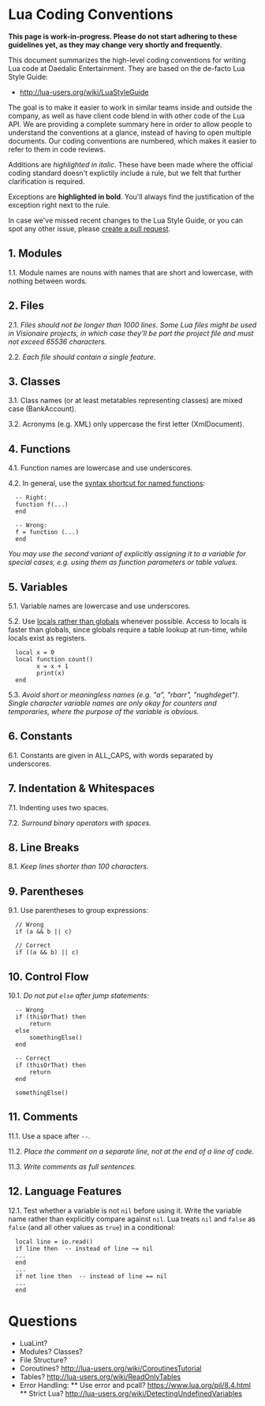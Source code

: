 # Lua Coding Conventions

__This page is work-in-progress. Please do not start adhering to these guidelines yet, as they may change very shortly and frequently.__

This document summarizes the high-level coding conventions for writing Lua code at Daedalic Entertainment. They are based on the de-facto Lua Style Guide:

* http://lua-users.org/wiki/LuaStyleGuide

The goal is to make it easier to work in similar teams inside and outside the company, as well as have client code blend in with other code of the Lua API. We are providing a complete summary here in order to allow people to understand the conventions at a glance, instead of having to open multiple documents. Our coding conventions are numbered, which makes it easier to refer to them in code reviews.

Additions are _highlighted in italic_. These have been made where the official coding standard doesn't explictily include a rule, but we felt that further clarification is required.

Exceptions are __highlighted in bold__. You'll always find the justification of the exception right next to the rule.

In case we've missed recent changes to the Lua Style Guide, or you can spot any other issue, please [create a pull request](https://help.github.com/articles/creating-a-pull-request/).


## 1. Modules

1.1. Module names are nouns with names that are short and lowercase, with nothing between words.

## 2. Files

2.1. _Files should not be longer than 1000 lines. Some Lua files might be used in Visionaire projects, in which case they'll be part the project file and must not exceed 65536 characters._

2.2. _Each file should contain a single feature._

## 3. Classes

3.1. Class names (or at least metatables representing classes) are mixed case (BankAccount).

3.2. Acronyms (e.g. XML) only uppercase the first letter (XmlDocument). 

## 4. Functions

4.1. Function names are lowercase and use underscores.

4.2. In general, use the [syntax shortcut for named functions](http://lua-users.org/wiki/FunctionsTutorial): 

      -- Right:
      function f(...)
      end

      -- Wrong:
      f = function (...)
      end

_You may use the second variant of explicitly assigning it to a variable for special cases, e.g. using them as function parameters or table values._

## 5. Variables

5.1. Variable names are lowercase and use underscores.

5.2. Use [locals rather than globals](http://lua-users.org/wiki/ScopeTutorial) whenever possible. Access to locals is faster than globals, since globals require a table lookup at run-time, while locals exist as registers. 

      local x = 0
      local function count()
            x = x + 1
            print(x)
      end


5.3. _Avoid short or meaningless names (e.g. "a", "rbarr", "nughdeget"). Single character variable names are only okay for counters and temporaries, where the purpose of the variable is obvious._

## 6. Constants

6.1. Constants are given in ALL_CAPS, with words separated by underscores.

## 7. Indentation & Whitespaces

7.1. Indenting uses two spaces.

7.2. _Surround binary operators with spaces._

## 8. Line Breaks

8.1. _Keep lines shorter than 100 characters._

## 9. Parentheses

9.1. Use parentheses to group expressions:

      // Wrong
      if (a && b || c)

      // Correct
      if ((a && b) || c)

## 10. Control Flow

10.1. _Do not put `else` after jump statements:_

      -- Wrong
      if (thisOrThat) then
          return
      else
          somethingElse()
      end

      -- Correct
      if (thisOrThat) then
          return
      end
          
      somethingElse()

## 11. Comments

11.1. Use a space after `--`. 

11.2. _Place the comment on a separate line, not at the end of a line of code._

11.3. _Write comments as full sentences._

## 12. Language Features

12.1. Test whether a variable is not `nil` before using it. Write the variable name rather than explicitly compare against `nil`. Lua treats `nil` and `false` as `false` (and all other values as `true`) in a conditional:

      local line = io.read()
      if line then  -- instead of line ~= nil
      ...
      end
      ...
      if not line then  -- instead of line == nil
      ...
      end

# Questions

* LuaLint?
* Modules? Classes?
* File Structure?
* Coroutines? http://lua-users.org/wiki/CoroutinesTutorial
* Tables? http://lua-users.org/wiki/ReadOnlyTables
* Error Handling:
** Use error and pcall? https://www.lua.org/pil/8.4.html 
** Strict Lua? http://lua-users.org/wiki/DetectingUndefinedVariables 
